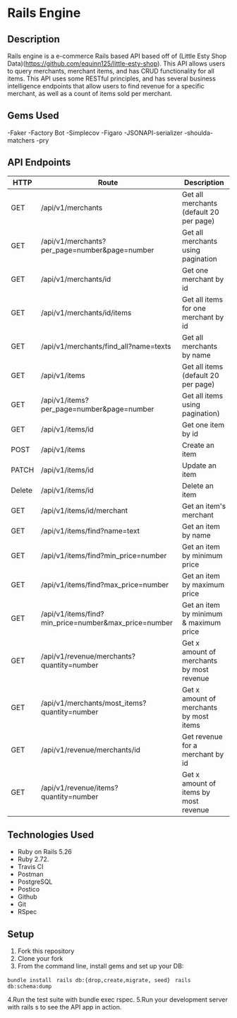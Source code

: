 # Rails Engine

## Description
Rails engine is a e-commerce Rails based API based off of (Little Esty Shop Data)(https://github.com/equinn125/little-esty-shop). This API allows users to query merchants, merchant items, and has CRUD functionality for all items. This API uses some RESTful principles, and has several business intelligence endpoints that allow users to find revenue for a specific merchant, as well as a count of items sold per merchant.

## Gems Used
-Faker
-Factory Bot
-Simplecov 
-Figaro 
-JSONAPI-serializer 
-shoulda-matchers 
-pry


## API Endpoints
|HTTP |Route| Description|
| ----| ------------------|------------|
| GET | /api/v1/merchants | Get all merchants (default 20 per page)|
| GET | /api/v1/merchants?per_page=number&page=number| Get all merchants using pagination|
| GET | /api/v1/merchants/id| Get one merchant by id|
| GET | /api/v1/merchants/id/items|Get all items for one merchant by id|
| GET | /api/v1/merchants/find_all?name=texts|Get all merchants by name|
| GET | /api/v1/items|Get all items (default 20 per page)|
| GET | /api/v1/items?per_page=number&page=number|Get all items using pagination)|
| GET | /api/v1/items/id|Get one item by id|
| POST | /api/v1/items|Create an item|
| PATCH | /api/v1/items/id|Update an item|
| Delete | /api/v1/items/id|Delete an item|
| GET | /api/v1/items/id/merchant|Get an item's merchant|
| GET | /api/v1/items/find?name=text|Get an item by name|
| GET | /api/v1/items/find?min_price=number|Get an item by minimum price|
| GET | /api/v1/items/find?max_price=number|Get an item by maximum price|
| GET | /api/v1/items/find?min_price=number&max_price=number|Get an item by minimum & maximum price|
| GET | /api/v1/revenue/merchants?quantity=number|Get x amount of merchants by most revenue|
| GET | /api/v1/merchants/most_items?quantity=number|Get x amount of merchants by most items|
| GET | /api/v1/revenue/merchants/id|Get revenue for a merchant by id|
| GET | /api/v1/revenue/items?quantity=number|Get x amount of items by most revenue|

## Technologies Used
  - Ruby on Rails 5.26
  - Ruby 2.72.
  - Travis CI
  - Postman
  - PostgreSQL
  - Postico
  - Github
  - Git
  - RSpec

## Setup

1. Fork this repository
2. Clone your fork
3. From the command line, install gems and set up your DB:

```bundle install ```
```rails db:{drop,create,migrate, seed} ```
```rails db:schema:dump```

4.Run the test suite with bundle exec rspec.
5.Run your development server with rails s to see the API app in action.


